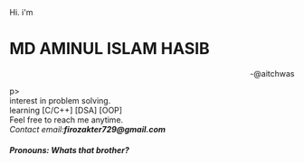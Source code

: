<div>
  Hi. i'm <b><h1>MD AMINUL ISLAM HASIB</h1></b><p align="right">-@aitchwas</p>p>
  <br>interest in problem solving.
  <br>learning [C/C++] [DSA] [OOP]
  <br>Feel free to reach me anytime.
  <br><i>Contact email:</i><i><b>firozakter729@gmail.com</b></i>
  <br><h5>Pronouns: Whats that brother?</h5>
  <Looking for something cool>
</div>

